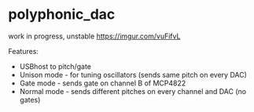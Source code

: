 # polyphonic_dac
work in progress, unstable
https://imgur.com/vuFifvL

Features: 
* USBhost to pitch/gate
* Unison mode - for tuning oscillators (sends same pitch on every DAC)
* Gate mode - sends gate on channel B of MCP4822
* Normal mode - sends different pitches on every channel and DAC (no gates)
